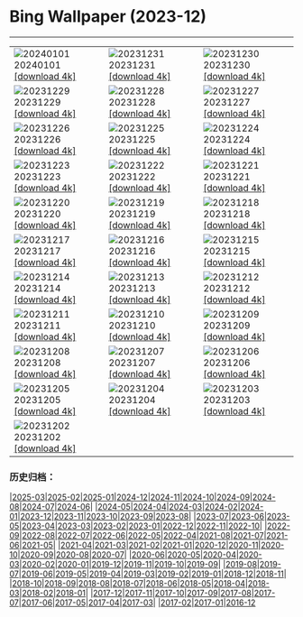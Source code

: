 # Bing Wallpaper (2023-12)
**************

<table><tr><td><img class="wallpaper" src="https://www.bing.com/th?id=OHR.ThailandNewYears_EN-GB2689906608_1920x1080.jpg" alt="20240101"> 20240101 <a href="https://www.bing.com/th?id=OHR.ThailandNewYears_EN-GB2689906608_UHD.jpg">[download 4k]</a></td><td><img class="wallpaper" src="https://www.bing.com/th?id=OHR.TadamiWinter_EN-GB2259719616_1920x1080.jpg" alt="20231231"> 20231231 <a href="https://www.bing.com/th?id=OHR.TadamiWinter_EN-GB2259719616_UHD.jpg">[download 4k]</a></td><td><img class="wallpaper" src="https://www.bing.com/th?id=OHR.HogmanayFireworksSoctland_EN-GB9543718054_1920x1080.jpg" alt="20231230"> 20231230 <a href="https://www.bing.com/th?id=OHR.HogmanayFireworksSoctland_EN-GB9543718054_UHD.jpg">[download 4k]</a></td></tr><tr><td><img class="wallpaper" src="https://www.bing.com/th?id=OHR.GreenlandHumpback_EN-GB8931241370_1920x1080.jpg" alt="20231229"> 20231229 <a href="https://www.bing.com/th?id=OHR.GreenlandHumpback_EN-GB8931241370_UHD.jpg">[download 4k]</a></td><td><img class="wallpaper" src="https://www.bing.com/th?id=OHR.KirkjufellAurora_EN-GB8700754244_1920x1080.jpg" alt="20231228"> 20231228 <a href="https://www.bing.com/th?id=OHR.KirkjufellAurora_EN-GB8700754244_UHD.jpg">[download 4k]</a></td><td><img class="wallpaper" src="https://www.bing.com/th?id=OHR.PrincesStreetEdinburgh_EN-GB8368350415_1920x1080.jpg" alt="20231227"> 20231227 <a href="https://www.bing.com/th?id=OHR.PrincesStreetEdinburgh_EN-GB8368350415_UHD.jpg">[download 4k]</a></td></tr><tr><td><img class="wallpaper" src="https://www.bing.com/th?id=OHR.CaribouChristmas_EN-GB8094592900_1920x1080.jpg" alt="20231226"> 20231226 <a href="https://www.bing.com/th?id=OHR.CaribouChristmas_EN-GB8094592900_UHD.jpg">[download 4k]</a></td><td><img class="wallpaper" src="https://www.bing.com/th?id=OHR.EstoniaXmasEve_EN-GB7635389506_1920x1080.jpg" alt="20231225"> 20231225 <a href="https://www.bing.com/th?id=OHR.EstoniaXmasEve_EN-GB7635389506_UHD.jpg">[download 4k]</a></td><td><img class="wallpaper" src="https://www.bing.com/th?id=OHR.FestivusPenguins_EN-GB7349626614_1920x1080.jpg" alt="20231224"> 20231224 <a href="https://www.bing.com/th?id=OHR.FestivusPenguins_EN-GB7349626614_UHD.jpg">[download 4k]</a></td></tr><tr><td><img class="wallpaper" src="https://www.bing.com/th?id=OHR.CastleriggStoneCircleUK_EN-GB7075920630_1920x1080.jpg" alt="20231223"> 20231223 <a href="https://www.bing.com/th?id=OHR.CastleriggStoneCircleUK_EN-GB7075920630_UHD.jpg">[download 4k]</a></td><td><img class="wallpaper" src="https://www.bing.com/th?id=OHR.LjubljanaLights_EN-GB6756234199_1920x1080.jpg" alt="20231222"> 20231222 <a href="https://www.bing.com/th?id=OHR.LjubljanaLights_EN-GB6756234199_UHD.jpg">[download 4k]</a></td><td><img class="wallpaper" src="https://www.bing.com/th?id=OHR.ValGardenaItaly_EN-GB6400488712_1920x1080.jpg" alt="20231221"> 20231221 <a href="https://www.bing.com/th?id=OHR.ValGardenaItaly_EN-GB6400488712_UHD.jpg">[download 4k]</a></td></tr><tr><td><img class="wallpaper" src="https://www.bing.com/th?id=OHR.WarsawChristmas_EN-GB5947863010_1920x1080.jpg" alt="20231220"> 20231220 <a href="https://www.bing.com/th?id=OHR.WarsawChristmas_EN-GB5947863010_UHD.jpg">[download 4k]</a></td><td><img class="wallpaper" src="https://www.bing.com/th?id=OHR.CapitolReefSnow_EN-GB5319402491_1920x1080.jpg" alt="20231219"> 20231219 <a href="https://www.bing.com/th?id=OHR.CapitolReefSnow_EN-GB5319402491_UHD.jpg">[download 4k]</a></td><td><img class="wallpaper" src="https://www.bing.com/th?id=OHR.WinterWaxwings_EN-GB4953491733_1920x1080.jpg" alt="20231218"> 20231218 <a href="https://www.bing.com/th?id=OHR.WinterWaxwings_EN-GB4953491733_UHD.jpg">[download 4k]</a></td></tr><tr><td><img class="wallpaper" src="https://www.bing.com/th?id=OHR.GrandPlaceXmas_EN-GB3702031642_1920x1080.jpg" alt="20231217"> 20231217 <a href="https://www.bing.com/th?id=OHR.GrandPlaceXmas_EN-GB3702031642_UHD.jpg">[download 4k]</a></td><td><img class="wallpaper" src="https://www.bing.com/th?id=OHR.SantaPark_EN-GB3095028483_1920x1080.jpg" alt="20231216"> 20231216 <a href="https://www.bing.com/th?id=OHR.SantaPark_EN-GB3095028483_UHD.jpg">[download 4k]</a></td><td><img class="wallpaper" src="https://www.bing.com/th?id=OHR.BorealOwl_EN-GB5088919623_1920x1080.jpg" alt="20231215"> 20231215 <a href="https://www.bing.com/th?id=OHR.BorealOwl_EN-GB5088919623_UHD.jpg">[download 4k]</a></td></tr><tr><td><img class="wallpaper" src="https://www.bing.com/th?id=OHR.LofotenRorbu_EN-GB4727739447_1920x1080.jpg" alt="20231214"> 20231214 <a href="https://www.bing.com/th?id=OHR.LofotenRorbu_EN-GB4727739447_UHD.jpg">[download 4k]</a></td><td><img class="wallpaper" src="https://www.bing.com/th?id=OHR.ReedBuntingWales_EN-GB4401223220_1920x1080.jpg" alt="20231213"> 20231213 <a href="https://www.bing.com/th?id=OHR.ReedBuntingWales_EN-GB4401223220_UHD.jpg">[download 4k]</a></td><td><img class="wallpaper" src="https://www.bing.com/th?id=OHR.MountainDayChina_EN-GB5354424852_1920x1080.jpg" alt="20231212"> 20231212 <a href="https://www.bing.com/th?id=OHR.MountainDayChina_EN-GB5354424852_UHD.jpg">[download 4k]</a></td></tr><tr><td><img class="wallpaper" src="https://www.bing.com/th?id=OHR.SaharaDunes_EN-GB4602416366_1920x1080.jpg" alt="20231211"> 20231211 <a href="https://www.bing.com/th?id=OHR.SaharaDunes_EN-GB4602416366_UHD.jpg">[download 4k]</a></td><td><img class="wallpaper" src="https://www.bing.com/th?id=OHR.VermilionCliffs_EN-GB4291797221_1920x1080.jpg" alt="20231210"> 20231210 <a href="https://www.bing.com/th?id=OHR.VermilionCliffs_EN-GB4291797221_UHD.jpg">[download 4k]</a></td><td><img class="wallpaper" src="https://www.bing.com/th?id=OHR.JerseyIsland_EN-GB3607205137_1920x1080.jpg" alt="20231209"> 20231209 <a href="https://www.bing.com/th?id=OHR.JerseyIsland_EN-GB3607205137_UHD.jpg">[download 4k]</a></td></tr><tr><td><img class="wallpaper" src="https://www.bing.com/th?id=OHR.GrandCanyonVerdon_EN-GB3267938575_1920x1080.jpg" alt="20231208"> 20231208 <a href="https://www.bing.com/th?id=OHR.GrandCanyonVerdon_EN-GB3267938575_UHD.jpg">[download 4k]</a></td><td><img class="wallpaper" src="https://www.bing.com/th?id=OHR.CERNCenter_EN-GB2545686496_1920x1080.jpg" alt="20231207"> 20231207 <a href="https://www.bing.com/th?id=OHR.CERNCenter_EN-GB2545686496_UHD.jpg">[download 4k]</a></td><td><img class="wallpaper" src="https://www.bing.com/th?id=OHR.AlpsCastles_EN-GB7463637354_1920x1080.jpg" alt="20231206"> 20231206 <a href="https://www.bing.com/th?id=OHR.AlpsCastles_EN-GB7463637354_UHD.jpg">[download 4k]</a></td></tr><tr><td><img class="wallpaper" src="https://www.bing.com/th?id=OHR.CheetahDay_EN-GB8942362755_1920x1080.jpg" alt="20231205"> 20231205 <a href="https://www.bing.com/th?id=OHR.CheetahDay_EN-GB8942362755_UHD.jpg">[download 4k]</a></td><td><img class="wallpaper" src="https://www.bing.com/th?id=OHR.AdventSundayUK_EN-GB6836867238_1920x1080.jpg" alt="20231204"> 20231204 <a href="https://www.bing.com/th?id=OHR.AdventSundayUK_EN-GB6836867238_UHD.jpg">[download 4k]</a></td><td><img class="wallpaper" src="https://www.bing.com/th?id=OHR.AngkorPark_EN-GB6520244831_1920x1080.jpg" alt="20231203"> 20231203 <a href="https://www.bing.com/th?id=OHR.AngkorPark_EN-GB6520244831_UHD.jpg">[download 4k]</a></td></tr><tr><td><img class="wallpaper" src="https://www.bing.com/th?id=OHR.IcebergAntarctica_EN-GB4409581826_1920x1080.jpg" alt="20231202"> 20231202 <a href="https://www.bing.com/th?id=OHR.IcebergAntarctica_EN-GB4409581826_UHD.jpg">[download 4k]</a></td><td></td><td></td></tr></table>

### 历史归档：

|[2025-03](/../2025-03/2025-03.md)|[2025-02](/../2025-02/2025-02.md)|[2025-01](/../2025-01/2025-01.md)|[2024-12](/../2024-12/2024-12.md)|[2024-11](/../2024-11/2024-11.md)|[2024-10](/../2024-10/2024-10.md)|[2024-09](/../2024-09/2024-09.md)|[2024-08](/../2024-08/2024-08.md)|[2024-07](/../2024-07/2024-07.md)|[2024-06](/../2024-06/2024-06.md)|
|[2024-05](/../2024-05/2024-05.md)|[2024-04](/../2024-04/2024-04.md)|[2024-03](/../2024-03/2024-03.md)|[2024-02](/../2024-02/2024-02.md)|[2024-01](/../2024-01/2024-01.md)|[2023-12](/2023-12.md)|[2023-11](/../2023-11/2023-11.md)|[2023-10](/../2023-10/2023-10.md)|[2023-09](/../2023-09/2023-09.md)|[2023-08](/../2023-08/2023-08.md)|
|[2023-07](/../2023-07/2023-07.md)|[2023-06](/../2023-06/2023-06.md)|[2023-05](/../2023-05/2023-05.md)|[2023-04](/../2023-04/2023-04.md)|[2023-03](/../2023-03/2023-03.md)|[2023-02](/../2023-02/2023-02.md)|[2023-01](/../2023-01/2023-01.md)|[2022-12](/../2022-12/2022-12.md)|[2022-11](/../2022-11/2022-11.md)|[2022-10](/../2022-10/2022-10.md)|
|[2022-09](/../2022-09/2022-09.md)|[2022-08](/../2022-08/2022-08.md)|[2022-07](/../2022-07/2022-07.md)|[2022-06](/../2022-06/2022-06.md)|[2022-05](/../2022-05/2022-05.md)|[2022-04](/../2022-04/2022-04.md)|[2021-08](/../2021-08/2021-08.md)|[2021-07](/../2021-07/2021-07.md)|[2021-06](/../2021-06/2021-06.md)|[2021-05](/../2021-05/2021-05.md)|
|[2021-04](/../2021-04/2021-04.md)|[2021-03](/../2021-03/2021-03.md)|[2021-02](/../2021-02/2021-02.md)|[2021-01](/../2021-01/2021-01.md)|[2020-12](/../2020-12/2020-12.md)|[2020-11](/../2020-11/2020-11.md)|[2020-10](/../2020-10/2020-10.md)|[2020-09](/../2020-09/2020-09.md)|[2020-08](/../2020-08/2020-08.md)|[2020-07](/../2020-07/2020-07.md)|
|[2020-06](/../2020-06/2020-06.md)|[2020-05](/../2020-05/2020-05.md)|[2020-04](/../2020-04/2020-04.md)|[2020-03](/../2020-03/2020-03.md)|[2020-02](/../2020-02/2020-02.md)|[2020-01](/../2020-01/2020-01.md)|[2019-12](/../2019-12/2019-12.md)|[2019-11](/../2019-11/2019-11.md)|[2019-10](/../2019-10/2019-10.md)|[2019-09](/../2019-09/2019-09.md)|
|[2019-08](/../2019-08/2019-08.md)|[2019-07](/../2019-07/2019-07.md)|[2019-06](/../2019-06/2019-06.md)|[2019-05](/../2019-05/2019-05.md)|[2019-04](/../2019-04/2019-04.md)|[2019-03](/../2019-03/2019-03.md)|[2019-02](/../2019-02/2019-02.md)|[2019-01](/../2019-01/2019-01.md)|[2018-12](/../2018-12/2018-12.md)|[2018-11](/../2018-11/2018-11.md)|
|[2018-10](/../2018-10/2018-10.md)|[2018-09](/../2018-09/2018-09.md)|[2018-08](/../2018-08/2018-08.md)|[2018-07](/../2018-07/2018-07.md)|[2018-06](/../2018-06/2018-06.md)|[2018-05](/../2018-05/2018-05.md)|[2018-04](/../2018-04/2018-04.md)|[2018-03](/../2018-03/2018-03.md)|[2018-02](/../2018-02/2018-02.md)|[2018-01](/../2018-01/2018-01.md)|
|[2017-12](/../2017-12/2017-12.md)|[2017-11](/../2017-11/2017-11.md)|[2017-10](/../2017-10/2017-10.md)|[2017-09](/../2017-09/2017-09.md)|[2017-08](/../2017-08/2017-08.md)|[2017-07](/../2017-07/2017-07.md)|[2017-06](/../2017-06/2017-06.md)|[2017-05](/../2017-05/2017-05.md)|[2017-04](/../2017-04/2017-04.md)|[2017-03](/../2017-03/2017-03.md)|
|[2017-02](/../2017-02/2017-02.md)|[2017-01](/../2017-01/2017-01.md)|[2016-12](/../2016-12/2016-12.md)